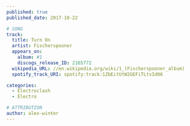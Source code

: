 ```yaml
---
published: true
published_date: 2017-10-22

# SONG
track:
  title: Turn On
  artist: Fischerspooner
  appears_on:
    album: #1
    discogs_release_ID: 2165772
  wikipedia_URL: //en.wikipedia.org/wiki/1_(Fischerspooner_album)
  spotify_track_URI: spotify:track:1ZbEitUtW2GEFiTLtvId06

categories:
  - Electroclash
  - Electro

# ATTRIBUTION
author: alex-winter
---
```

